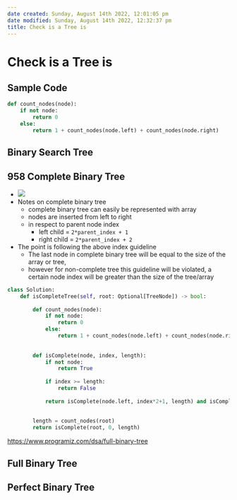```yaml
---
date created: Sunday, August 14th 2022, 12:01:05 pm
date modified: Sunday, August 14th 2022, 12:32:37 pm
title: Check is a Tree is
---
```


# Check is a Tree is

## Sample Code

```python
def count_nodes(node):
	if not node:
		return 0
	else:
		return 1 + count_nodes(node.left) + count_nodes(node.right)
```

## Binary Search Tree

## 958 Complete Binary Tree

- ![](https://scaler.com/topics/images/array-representation-of-a-complete-binary-tree-one.webp)
- Notes on complete binary tree
	- complete binary tree can easily be represented with array
	- nodes are inserted from left to right
	- in respect to parent node index
		- left child = `2*parent_index + 1`
		- right child = `2*parent_index + 2`
- The point is following the above index guideline
	- The last node in complete binary tree will be equal to the size of the array or tree,
	- however for non-complete tree this guideline will be violated, a certain node index will be greater than the size of the tree/array

```python
class Solution:
    def isCompleteTree(self, root: Optional[TreeNode]) -> bool:
        
        def count_nodes(node):
	        if not node:
		        return 0
	        else:
		        return 1 + count_nodes(node.left) + count_nodes(node.right)
        
        
        def isComplete(node, index, length):
            if not node:
                return True
                
            if index >= length:
                return False
            
            return isComplete(node.left, index*2+1, length) and isComplete(node.right, index*2+2, length)
        
        
        length = count_nodes(root)
        return isComplete(root, 0, length)
```

https://www.programiz.com/dsa/full-binary-tree

## Full Binary Tree

## Perfect Binary Tree
